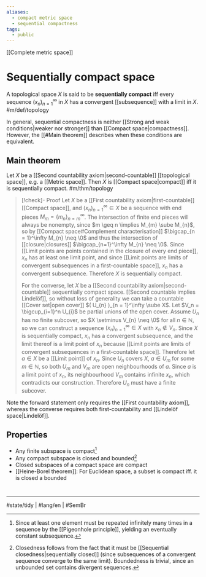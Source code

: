 ```yaml
---
aliases:
  - compact metric space
  - sequential compactness
tags:
  - public
---
```

[[Complete metric space]]
# Sequentially compact space

A topological space $X$ is said to be **sequentially compact** iff every sequence $(x_n)_{n=1}^\infty$ in $X$ has a convergent [[subsequence]] with a limit in $X$. #m/def/topology 

In general, sequential compactness is neither [[Strong and weak conditions|weaker nor stronger]] than [[Compact space|compactness]].
However, the [[#Main theorem]] describes when these conditions are equivalent.

## Main theorem

Let $X$ be a [[Second countability axiom|second-countable]] [[topological space]], e.g. a [[Metric space]].
Then $X$ is [[Compact space|compact]] iff it is sequentially compact. #m/thm/topology 

> [!check]- Proof
> Let $X$ be a [[First countability axiom|first-countable]] [[Compact space]],
> and $(x_n)_{n=1}^\infty \in X$ be a sequence with end pieces $M_{m} = \{ m_{n} \}_{n=m}^\infty$.
> The intersection of finite end pieces will always be nonempty,
> since $m \geq n \implies M_{m} \sube M_{n}$,
> so by [[Compact space#Complement characterisation]] $\bigcap_{n = 1}^\infty M_{n} \neq \0$
> and thus the intersection of [[closure|closures]] $\bigcap_{n=1}^\infty M_{n} \neq \0$.
> Since [[Limit points are points contained in the closure of every end piece]],
> $x_n$ has at least one limit point,
> and since [[Limit points are limits of convergent subsequences in a first-countable space]],
> $x_{n}$ has a convergent subsequence.
> Therefore $X$ is sequentially compact.
> 
> For the converse, let $X$ be a [[Second countability axiom|second-countable]] sequentially compact space.
> [[Second countable implies Lindelöf]], so without loss of generality we can take a countable [[Cover set|open cover]] $( U_{n} )_{n = 1}^\infty \sube X$.
> Let $V_n = \bigcup_{i=1}^n U_{i}$ be partial unions of the open cover.
> Assume $U_{n}$ has no finite subcover,
> so $X \setminus V_{n} \neq \0$ for all $n \in \mathbb{N}$,
> so we can construct a sequence $(x_{n})_{n=1}^\infty \in X$ with $x_{n} \notin V_{n}$.
> Since $X$ is sequentially compact, $x_{n}$ has a convergent subsequence,
> and the limit thereof is a limit point of $x_{n}$ because [[Limit points are limits of convergent subsequences in a first-countable space]].
> Therefore let $a \in X$ be a [[Limit point]] of $x_{n}$.
> Since $U_{n}$ covers $X$,  $a \in U_{m}$ for some $m \in \mathbb{N}$,
> so both $U_m$ and $V_m$ are open neighbourhoods of $a$.
> Since $a$ is a limit point of $x_n$, its neighbourhood $V_m$ contains infinite $x_n$,
> which contradicts our construction.
> Therefore $U_n$ must have a finite subcover.
> <span class="QED"/>

Note the forward statement only requires the [[First countability axiom]],
whereas the converse requires both first-countability and [[Lindelöf space|Lindelöf]].

## Properties
- Any finite subspace is compact[^fin]
- Any compact subspace is closed and bounded[^clobou]
- Closed subspaces of a compact space are compact
- [[Heine-Borel theorem]]: For Euclidean space, a subset is compact iff. it is closed a bounded

[^fin]: Since at least one element must be repeated infinitely many times in a sequence by the [[Pigeonhole principle]],
  yielding an eventually constant subsequence.
[^clobou]: Closedness follows from the fact that it must be [[Sequential closedness|sequentially closed]] (since subsequences of a convergent sequence converge to the same limit).
  Boundedness is trivial, since an unbounded set contains divergent sequences.


#
---
#state/tidy | #lang/en | #SemBr
